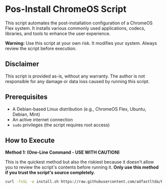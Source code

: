 # Pos-Install ChromeOS Script

This script automates the post-installation configuration of a ChromeOS Flex system.  It installs various commonly used applications, codecs, libraries, and tools to enhance the user experience.

**Warning:** Use this script at your own risk. It modifies your system.  Always review the script before execution.

## Disclaimer

This script is provided as-is, without any warranty. The author is not responsible for any damage or data loss caused by running this script.

## Prerequisites

*   A Debian-based Linux distribution (e.g., ChromeOS Flex, Ubuntu, Debian, Mint)
*   An active internet connection
*   `sudo` privileges (the script requires root access)

## How to Execute

**Method 1: (One-Line Command - USE WITH CAUTION)**

This is the quickest method but also the riskiest because it doesn't allow you to review the script's contents before running it.  **Only use this method if you trust the script's source completely.**

```bash
curl -fsSL -o install.sh https://raw.githubusercontent.com/adfastltda/Pos-Install-ChromeOS/main/install.sh && sudo bash install.sh
